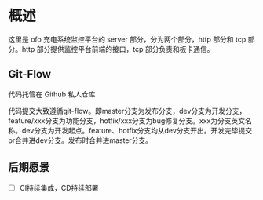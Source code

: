 # 概述
这里是 ofo 充电系统监控平台的 server 部分，分为两个部分，http 部分和 tcp 部分。http 部分提供监控平台前端的接口，tcp 部分负责和板卡通信。

## Git-Flow
代码托管在 Github 私人仓库

代码提交大致遵循git-flow。即master分支为发布分支，dev分支为开发分支，feature/xxx分支为功能分支，hotfix/xxx分支为bug修复分支。xxx为分支英文名称。dev分支为开发起点。feature、hotfix分支均从dev分支开出。开发完毕提交pr合并进dev分支。发布时合并进master分支。

## 后期愿景
- [ ] CI持续集成，CD持续部署
